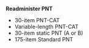  **Readminister PNT**

- 30-item PNT-CAT
- Variable-length PNT-CAT 
- 30-item static PNT (A or B)
- 175-item Standard PNT